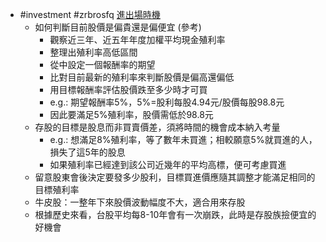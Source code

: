 - #investment #zrbrosfq [進出場時機](https://www.youtube.com/watch?v=9QxXoD3zTks&list=PLrZrfGLGySzcZoVhb4idy5B0XI25ZhnF7&index=6)
	- 如何判斷目前股價是偏貴還是偏便宜 (參考)
		- 觀察近三年、近五年年度加權平均現金殖利率
		- 整理出殖利率高低區間
		- 從中設定一個報酬率的期望
		- 比對目前最新的殖利率來判斷股價是偏高還偏低
		- 用目標報酬率評估股價跌至多少時才可買
		- e.g.: 期望報酬率5%，5%=股利每股4.94元/股價每股98.8元
		- 因此要滿足5%殖利率，股價需低於98.8元
	- 存股的目標是股息而非買賣價差，須將時間的機會成本納入考量
		- e.g.: 想滿足8%殖利率，等了數年未買進；相較願意5%就買進的人，損失了這5年的股息
		- 如果殖利率已經達到該公司近幾年的平均高標，便可考慮買進
	- 留意股東會後決定要發多少股利，目標買進價應隨其調整才能滿足相同的目標殖利率
	- 牛皮股：一整年下來股價波動幅度不大，適合用來存股
	- 根據歷史來看，台股平均每8-10年會有一次崩跌，此時是存股族撿便宜的好機會